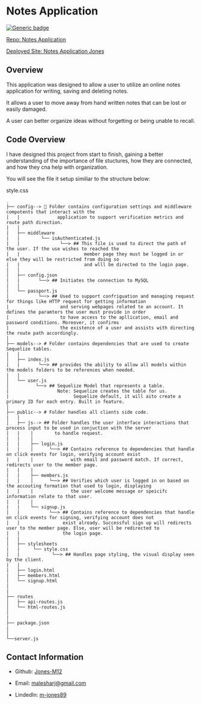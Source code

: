 # Notes Application

[![Generic badge](https://img.shields.io/badge/VERSION-1.1.0-PINK.svg)](https://shields.io/)

[Repo: Notes Application](https://github.com/Jones-M12/Notes-Application-Jones)

[Deployed Site: Notes Application Jones](https://notes-application-jones.herokuapp.com/)


## Overview

This application was designed to allow a user to utilize an online notes application for writing, saving and deleting notes. 

It allows a user to move away from hand written notes that can be lost or easily damaged.

A user can better organize ideas without forgetting or being unable to recall.

## Code Overview

I have designed this project from start to finish, gaining a better understanding of the importance of file stuctures, how they are connected, and how they cna help with organization.

You will see the file it setup similiar to the structure below:

style.css
```
.
├── config--> 📂 Folder contains configuration settings and middleware compotents that interact with the 
|   |              application to support verification metrics and route path direction.
|   |
|   ├── middleware
|   |        └── isAuthenticated.js
|   |               └──> ## This file is used to direct the path of the user. If the use wishes to reached the 
|   |                        member page they must be logged in or else they will be restricted from doing so                     
|   |                        and wlll be directed to the login page.
|   |
│   ├── config.json
|   |       └──> ## Initiates the connection to MySQL
|   |
│   └── passport.js
|           └──> ## Used to support confriguation and managing request for things like HTTP request for getting information
|                   and serving webpages related to an account. It defines the paramters the user must provide in order 
|                   to have access to the apllication, email and password conditions. Moreover, it confirms
|                   the existence of a user and assists with directing the route path accordingly.
│ 
├── models--> # Folder contains dependencies that are used to create Sequelize tables.
|   |
│   ├── index.js
|   |       └──> ## provides the ability to allow all models within the models folders to be references when needed.
|   |
│   └── user.js
│          └──> ## Sequelize Model that represents a table.
|                  Note: Sequelize creates the table for us.
|                        Sequelize default, it will aito create a primary ID for each entry. Built in feature.
│
├── public--> # Folder handles all clients side code.
|   |
│   ├── js--> ## Folder handles the user interface interactions that process input to be used in conjuction with the server
|   |    |        to handle request.
|   |    |
|   |    ├── login.js
|   |    |      └──> ## Contains reference to dependencies that handle on click events for login, verifying account exist 
|   |    |              with email and password match. If correct, redirects user to the member page.
|   |    |
|   |    ├── members.js
|   |    |      └──> ## Verifies which user is logged in on based on the accouting formation that used to login, displaying 
|   |    |              the user welcome message or speicifc information relate to that user.
|   |    |              
|   |    └── signup.js
|   |           └──> ## Contains reference to dependencies that handle on click events for signing, verifying account does not
|   |                exist already. Successful sign up will redirects user to the member page. Else, user will be redirected to
|   |                the login page.
|   |
│   ├── stylesheets
|   |     └── style.css
|   |            └──> ## Handles page styling, the visual display seen by the client. 
|   |
|   ├── login.html
|   ├── members.html
│   └── signup.html
|
|
├── routes
│   ├── api-routes.js
│   └── html-routes.js
│
|
├── package.json
|   
│
└──server.js

```


## Contact Information

* Github: [Jones-M12](https://github.com/Jones-M12) 

* Email: malesharj@gmail.com 

* LindedIn: [m-jones89](https://www.linkedin.com/in/m-jones89/)



